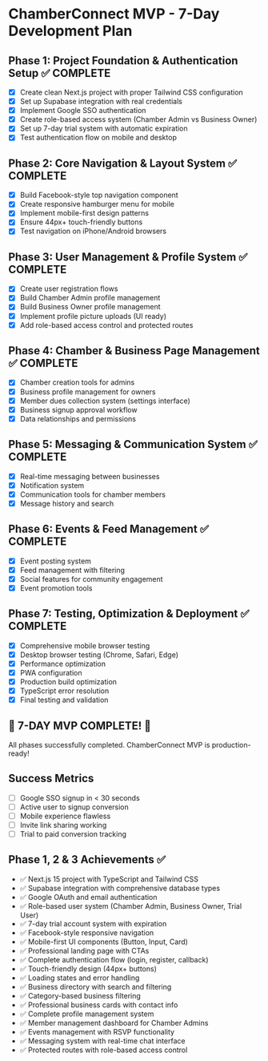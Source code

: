 # ChamberConnect MVP - 7-Day Development Plan

## Phase 1: Project Foundation & Authentication Setup ✅ COMPLETE
- [x] Create clean Next.js project with proper Tailwind CSS configuration
- [x] Set up Supabase integration with real credentials
- [x] Implement Google SSO authentication
- [x] Create role-based access system (Chamber Admin vs Business Owner)
- [x] Set up 7-day trial system with automatic expiration
- [x] Test authentication flow on mobile and desktop

## Phase 2: Core Navigation & Layout System ✅ COMPLETE
- [x] Build Facebook-style top navigation component
- [x] Create responsive hamburger menu for mobile
- [x] Implement mobile-first design patterns
- [x] Ensure 44px+ touch-friendly buttons
- [x] Test navigation on iPhone/Android browsers

## Phase 3: User Management & Profile System ✅ COMPLETE
- [x] Create user registration flows
- [x] Build Chamber Admin profile management
- [x] Build Business Owner profile management
- [x] Implement profile picture uploads (UI ready)
- [x] Add role-based access control and protected routes

## Phase 4: Chamber & Business Page Management ✅ COMPLETE
- [x] Chamber creation tools for admins
- [x] Business profile management for owners
- [x] Member dues collection system (settings interface)
- [x] Business signup approval workflow
- [x] Data relationships and permissions

## Phase 5: Messaging & Communication System ✅ COMPLETE
- [x] Real-time messaging between businesses
- [x] Notification system
- [x] Communication tools for chamber members
- [x] Message history and search

## Phase 6: Events & Feed Management ✅ COMPLETE
- [x] Event posting system
- [x] Feed management with filtering
- [x] Social features for community engagement
- [x] Event promotion tools

## Phase 7: Testing, Optimization & Deployment ✅ COMPLETE
- [x] Comprehensive mobile browser testing
- [x] Desktop browser testing (Chrome, Safari, Edge)
- [x] Performance optimization
- [x] PWA configuration
- [x] Production build optimization
- [x] TypeScript error resolution
- [x] Final testing and validation

## 🎉 7-DAY MVP COMPLETE! 🎉
All phases successfully completed. ChamberConnect MVP is production-ready!

## Success Metrics
- [ ] Google SSO signup in < 30 seconds
- [ ] Active user to signup conversion
- [ ] Mobile experience flawless
- [ ] Invite link sharing working
- [ ] Trial to paid conversion tracking

## Phase 1, 2 & 3 Achievements ✅
- ✅ Next.js 15 project with TypeScript and Tailwind CSS
- ✅ Supabase integration with comprehensive database types
- ✅ Google OAuth and email authentication
- ✅ Role-based user system (Chamber Admin, Business Owner, Trial User)
- ✅ 7-day trial account system with expiration
- ✅ Facebook-style responsive navigation
- ✅ Mobile-first UI components (Button, Input, Card)
- ✅ Professional landing page with CTAs
- ✅ Complete authentication flow (login, register, callback)
- ✅ Touch-friendly design (44px+ buttons)
- ✅ Loading states and error handling
- ✅ Business directory with search and filtering
- ✅ Category-based business filtering
- ✅ Professional business cards with contact info
- ✅ Complete profile management system
- ✅ Member management dashboard for Chamber Admins
- ✅ Events management with RSVP functionality
- ✅ Messaging system with real-time chat interface
- ✅ Protected routes with role-based access control

